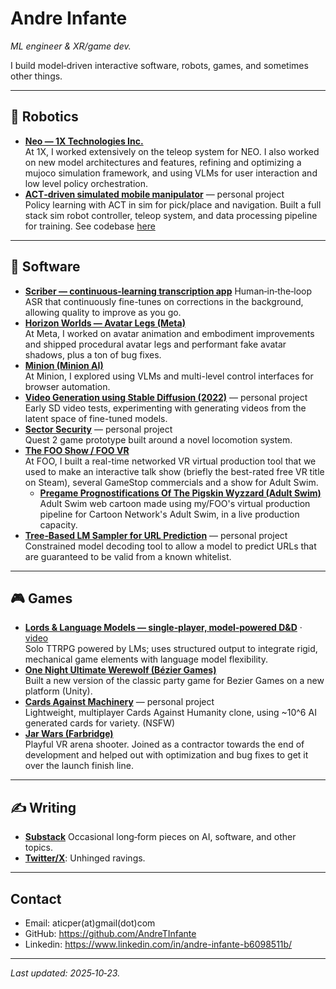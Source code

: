 # Andre Infante

*ML engineer & XR/game dev.*

I build model‑driven interactive software, robots, games, and sometimes other things.

---

## 🤖 Robotics

- **[Neo — 1X Technologies Inc.](https://www.youtube.com/watch?v=uVcBa6NXAbk)**  
  At 1X, I worked extensively on the teleop system for NEO. I also worked on new model architectures and features, refining and optimizing a mujoco simulation framework, and using VLMs for user interaction and low level policy orchestration. 
- **[ACT‑driven simulated mobile manipulator](https://twitter.com/AndreTI/status/1780665435999924343)** — personal project  
  Policy learning with ACT in sim for pick/place and navigation. Built a full stack sim robot controller, teleop system, and data processing pipeline for training. See codebase [here](https://github.com/AndreTInfante/act-mobile-manipulator-test-datastripped-02)

---

## 🧰 Software

- **[Scriber — continuous‑learning transcription app](https://youtu.be/S0wsxpnubdM)** 
  Human‑in‑the‑loop ASR that continuously fine-tunes on corrections in the background, allowing quality to improve as you go.
- **[Horizon Worlds — Avatar Legs (Meta)](https://www.meta.com/experiences/2532035600194083/)**  
  At Meta, I worked on avatar animation and embodiment improvements and shipped procedural avatar legs and performant fake avatar shadows, plus a ton of bug fixes.
- **[Minion (Minion AI)](https://twitter.com/ai_minion)**  
  At Minion, I explored using VLMs and multi-level control interfaces for browser automation.
- **[Video Generation using Stable Diffusion (2022)](https://imgur.com/a/1utP3VC)** — personal project  
  Early SD video tests, experimenting with generating videos from the latent space of fine-tuned models.
- **[Sector Security](https://youtu.be/9Ozr2EQlMW4)** — personal project  
  Quest 2 game prototype built around a novel locomotion system.
- **[The FOO Show / FOO VR](https://store.steampowered.com/app/411820/The_FOO_Show_featuring_Will_Smith/)**  
  At FOO, I built a real-time networked VR virtual production tool that we used to make an interactive talk show (briefly the best-rated free VR title on Steam), several GameStop commercials and a show for Adult Swim.
  - **[Pregame Prognostifications Of The Pigskin Wyzzard (Adult Swim)](https://www.youtube.com/watch?v=ATfGpIQEHj8)**  
     Adult Swim web cartoon made using my/FOO's virtual production pipeline for Cartoon Network's Adult Swim, in a live production capacity.
- **[Tree‑Based LM Sampler for URL Prediction](https://github.com/AndreTInfante/ConstrainedLMSampler)** — personal project  
  Constrained model decoding tool to allow a model to predict URLs that are guaranteed to be valid from a known whitelist.

---

## 🎮 Games

- **[Lords & Language Models — single‑player, model‑powered D&D](https://lordsandlanguages.onrender.com)** · [video](https://www.youtube.com/watch?v=qXaFiu2Wayg)  
  Solo TTRPG powered by LMs; uses structured output to integrate rigid, mechanical game elements with language model flexibility.
- **[One Night Ultimate Werewolf (Bézier Games)](https://play.google.com/store/apps/details?id=com.mobieos.karan.Wolf_Android14_11_13&hl=en_US&gl=US)**  
  Built a new version of the classic party game for Bezier Games on a new platform (Unity). 
- **[Cards Against Machinery](https://andretinfante.itch.io/cards-against-machinery)** — personal project  
  Lightweight, multiplayer Cards Against Humanity clone, using ~10^6 AI generated cards for variety. (NSFW)
- **[Jar Wars (Farbridge)](https://store.steampowered.com/app/1095060/Jar_Wars/)**  
  Playful VR arena shooter. Joined as a contractor towards the end of development and helped out with optimization and bug fixes to get it over the launch finish line.

---

## ✍️ Writing

- **[Substack](https://substack.com/@andreinfante)**
  Occasional long‑form pieces on AI, software, and other topics.
- **[Twitter/X](https://twitter.com/AndreTI)**:
  Unhinged ravings.

---

## Contact

- Email: aticper(at)gmail(dot)com
- GitHub: https://github.com/AndreTInfante
- Linkedin: https://www.linkedin.com/in/andre-infante-b6098511b/

---

*Last updated: 2025‑10‑23.*
